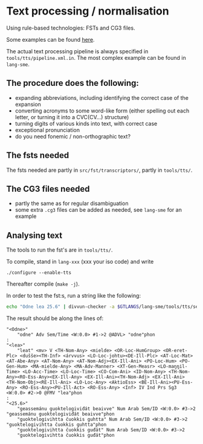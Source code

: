 # Text processing / normalisation

Using rule-based technologies: FSTs and CG3 files.

Some examples can be found [here](/speech-smj/TextProcessing.html).

The actual text processing pipeline is always specified in `tools/tts/pipeline.xml.in`. The most complex example can be found in `lang-sme`.

## The procedure does the following:

- expanding abbreviations, including identifying the correct case of the expansion
- converting acronyms to some word-like form (either spelling out each letter, or turning it into a CVC(CV...) structure)
- turning digits of various kinds into text, with correct case
- exceptional pronunciation
- do you need fonemic / non-orthographic text?

## The fsts needed

The fsts needed are partly in `src/fst/transcriptors/`, partly in `tools/tts/`.

## The CG3 files needed

- partly the same as for regular disambiguation
- some extra `.cg3` files can be added as needed, see `lang-sme` for an example

## Analysing text

The tools to run the fst's are in `tools/tts/`.

To compile, stand in `lang-xxx` (xxx your iso code) and write

`./configure --enable-tts` 

Thereafter compile (`make -j`).

In order to test the fst:s, run a string like the following:

```sh
echo "Odne lea 25.6" | divvun-checker -a $GTLANGS/lang-sme/tools/tts/se-tts.zpipe
```

The result should be along the lines of:


```
"<Odne>"
    "odne" Adv Sem/Time <W:0.0> #1->2 @ADVL> "odne"phon
:
"<lea>"
    "leat" <mv> V <TH-Nom-Any> <mielde> <OR-Loc-HumGroup> <OR-eret-Plc> <dušše><TH-Inf> <árvvus> <LO-Loc-johtu><DE-Ill-Plc> <AT-Loc-Mat> <AT-Abe-Any> <AT-Nom-Any> <AT-Nom-Adj><EX-Ill-Ani> <PO-Loc-Hum> <PO-Gen-Hum> <MA-mielde-Any> <MA-Adv-Manner> <XT-Gen-Measr> <LO-maŋŋil-Time> <LO-Acc-Time> <LO-Loc-Time> <CO-Com-Ani> <ID-Nom-Any> <TH-Nom-Any><RO-Ess-Any><EX-Ill-Any> <EX-Ill-Ani><TH-Nom-Adj> <EX-Ill-Ani> <TH-Nom-Obj><RE-Ill-Ani> <LO-Loc-Any> <AktioEss> <BE-Ill-Ani><PU-Ess-Any> <RO-Ess-Any><PU-Ill-Act> <RO-Ess-Any> <Inf> IV Ind Prs Sg3 <W:0.0> #2->0 @FMV "lea"phon
:
"<25.6>"
    "geassemánu guoktelogiviđát beaivve" Num Arab Sem/ID <W:0.0> #3->2  "geassemánu guoktelogiviđát beaivve"phon
    "guoktelogivihtta čuokkis guhtta" Num Arab Sem/ID <W:0.0> #3->2  "guoktelogivihtta čuokkis guhtta"phon
    "guoktelogivihtta čuokkis guđát" Num Arab Sem/ID <W:0.0> #3->2
	"guoktelogivihtta čuokkis guđát"phon
```
